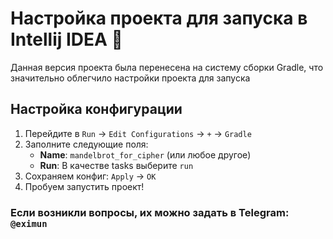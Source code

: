 # Настройка проекта для запуска в Intellij IDEA 🚀
Данная версия проекта была перенесена на систему сборки Gradle, что значительно облегчило настройки проекта для запуска

## Настройка конфигурации
1. Перейдите в `Run` → `Edit Configurations` → `+` → `Gradle`
2. Заполните следующие поля:
   - **Name**: `mandelbrot_for_cipher` (или любое другое)
   - **Run**: В качестве tasks выберите `run`
3. Сохраняем конфиг: `Apply` -> `OK`
4. Пробуем запустить проект!

### Если возникли вопросы, их можно задать в Telegram: `@eximun`

